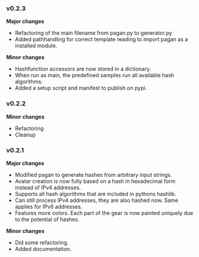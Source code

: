### v0.2.3
**Major changes**

 * Refactoring of the main filename from pagan.py to generator.py
 * Added pathhandling for correct template reading to import pagan as a installed module.

**Minor changes**

 * Hashfunction accessors are now stored in a dictionary.
 * When run as main, the predefined samples run all available hash algorithms.
 * Added a setup script and manifest to publish on pypi.

### v0.2.2
**Minor changes**

 * Refactoring
 * Cleanup

### v0.2.1
**Major changes**

 * Modified pagan to generate hashes from arbitrary input strings.
 * Avatar creation is now fully based on a hash in hexadecimal form instead of IPv4 addresses.
 * Supports all hash algorithms that are included in pythons hashlib.
 * Can still process IPv4 addresses, they are also hashed now. Same applies for IPv6 addresses.
 * Features more colors. Each part of the gear is now painted uniquely due to the potential of hashes.

**Minor changes**

 * Did some refactoring.
 * Added documentation.
